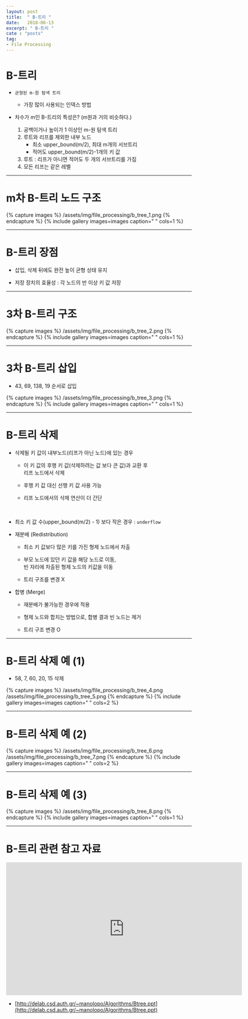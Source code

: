 ```yaml
---
layout: post
title:  " B-트리 "
date:   2018-06-13
excerpt: " B-트리 "
cate : "posts"
tag:
- File Processing
---
```


# B-트리

* `균형된 m-원 탐색 트리`
    * 가장 많이 사용되는 인덱스 방법

* 차수가 m인 B-트리의 특성은? (m원과 거의 비슷하다.)
    1. 공백이거나 높이가 1 이상인 m-원 탐색 트리
    2. 루트와 리프를 제외한 내부 노드
        - 최소 upper_bound(m/2), 최대 m개의 서브트리
        - 적어도 upper_bound(m/2)-1개의 키 값
    3. 루트 : 리프가 아니면 적어도 두 개의 서브트리를 가짐
    4. 모든 리프는 같은 레벨


---

# m차 B-트리 노드 구조


{% capture images %}
    /assets/img/file_processing/b_tree_1.png
{% endcapture %}
{% include gallery images=images caption=" " cols=1 %}


---

# B-트리 장점

* 삽입, 삭제 뒤에도 완전 높이 균형 상태 유지

* 저장 장치의 효율성 : 각 노드의 반 이상 키 값 저장

---

# 3차 B-트리 구조

{% capture images %}
    /assets/img/file_processing/b_tree_2.png
{% endcapture %}
{% include gallery images=images caption=" " cols=1 %}


---

# 3차 B-트리 삽입

* 43, 69, 138, 19 순서로 삽입


{% capture images %}
    /assets/img/file_processing/b_tree_3.png
{% endcapture %}
{% include gallery images=images caption=" " cols=1 %}


---

# B-트리 삭제

* 삭제될 키 값이 내부노드(리프가 아닌 노드)에 있는 경우

    - 이 키 값의 후행 키 값(삭제하려는 값 보다 큰 값)과 교환 후 <br> 리프 노드에서 삭제

    - 후행 키 값 대신 선행 키 값 사용 가능

    - 리프 노드에서의 삭제 연산이 더 간단

<br>


* 최소 키 값 수(upper_bound(m/2) - 1) 보다 작은 경우 : `underflow`

* 재분배 (Redistribution)

    - 최소 키 값보다 많은 키를 가진 형제 노드에서 차출

    - 부모 노드에 있던 키 값을 해당 노드로 이동, <br> 빈 자리에 차출된 형제 노드의 키값을 이동

    - 트리 구조를 변경 X


* 합병 (Merge)

    - 재분배가 불가능한 경우에 적용

    - 형제 노드와 합치는 방법으로, 합병 결과 빈 노드는 제거

    - 트리 구조 변경 O

---

# B-트리 삭제 예 (1)

* 58, 7, 60, 20, 15 삭제


{% capture images %}
    /assets/img/file_processing/b_tree_4.png
    /assets/img/file_processing/b_tree_5.png
{% endcapture %}
{% include gallery images=images caption=" " cols=2 %}


---

# B-트리 삭제 예 (2)

{% capture images %}
    /assets/img/file_processing/b_tree_6.png
    /assets/img/file_processing/b_tree_7.png
{% endcapture %}
{% include gallery images=images caption=" " cols=2 %}



---

# B-트리 삭제 예 (3)


{% capture images %}
    /assets/img/file_processing/b_tree_8.png
{% endcapture %}
{% include gallery images=images caption=" " cols=1 %}


---


# B-트리 관련 참고 자료 

<iframe width="640" height="360" src="https://www.youtube.com/embed/s693ozObuQs" frameborder="0" allow="autoplay; encrypted-media" allowfullscreen></iframe>

* [http://delab.csd.auth.gr/~manolopo/Algorithms/Btree.ppt](http://delab.csd.auth.gr/~manolopo/Algorithms/Btree.ppt)
